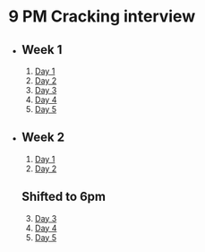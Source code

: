# 9 PM Cracking interview

- ## Week 1

   1. [Day 1](https://www.facebook.com/watch/?v=1423123524964617)
   2. [Day 2](https://www.facebook.com/iCodeguru/videos/434598565577293)
   3. [Day 3](https://www.facebook.com/iCodeguru/videos/929394421967676)
   4. [Day 4](https://www.facebook.com/iCodeguru/videos/1438725236753510)
   5. [Day 5](https://www.facebook.com/iCodeguru/videos/1071128900839805)



- ## Week 2

   1. [Day 1](https://www.facebook.com/iCodeguru/videos/905650994525718)
   2. [Day 2](https://www.facebook.com/iCodeguru/videos/3271014569870284)
   ## Shifted to 6pm
   3. [Day 3](https://www.facebook.com/iCodeguru/videos/7759036074127324)
   4. [Day 4]()
   5. [Day 5]()

<!-- - ## Week

   1. [Day 1]()
   2. [Day 2]()
   3. [Day 3]()
   4. [Day 4]()
   5. [Day 5]() -->